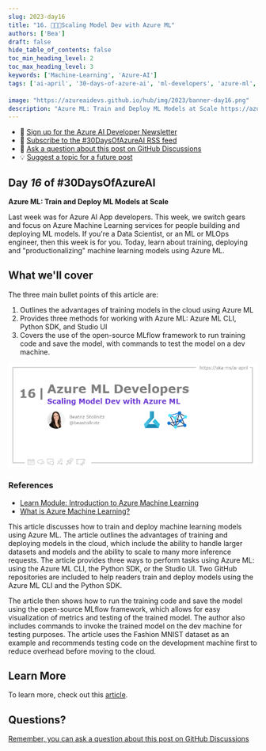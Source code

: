 ```yaml
---
slug: 2023-day16
title: "16. 🧑🏽‍🔬Scaling Model Dev with Azure ML"
authors: ['Bea']
draft: false
hide_table_of_contents: false
toc_min_heading_level: 2
toc_max_heading_level: 3
keywords: ['Machine-Learning', 'Azure-AI']
tags: ['ai-april', '30-days-of-azure-ai', 'ml-developers', 'azure-ml', 'data-scientist']

image: "https://azureaidevs.github.io/hub/img/2023/banner-day16.png"
description: "Azure ML: Train and Deploy ML Models at Scale https://azureaidevs.github.io/hub/blog/2023-day16 #30DaysOfAzureAI #AzureAiDevs #AI #AzureML"
---
```


<head>

  <meta property="og:url" content="https://azureaidevs.github.io/hub/blog/2023-day16" />
  <meta property="og:title" content="Scaling Model Dev with Azure ML" />
  <meta property="og:description" content="Azure ML: Train and Deploy ML Models at Scale https://azureaidevs.github.io/hub/blog/2023-day16 #30DaysOfAzureAI #AzureAiDevs #AI #AzureML" />
  <meta property="og:image" content="https://azureaidevs.github.io/hub/img/2023/banner-day16.png" />
  <meta property="og:type" content="article" />
  <meta property="og:site_name" content="Azure AI Developer" />
  

  <link rel="canonical" href="https://bea.stollnitz.com/blog/aml-command"  />

</head>

- 📧 [Sign up for the Azure AI Developer Newsletter](https://aka.ms/azure-ai-dev-newsletter)
- 📰 [Subscribe to the #30DaysOfAzureAI RSS feed](https://azureaidevs.github.io/hub/blog/rss.xml)
- 📌 [Ask a question about this post on GitHub Discussions](https://github.com/AzureAiDevs/hub/discussions/categories/16-scaling-model-dev-with-azure-ml)
- 💡 [Suggest a topic for a future post](https://github.com/AzureAiDevs/hub/discussions/categories/call-for-content)

## Day _16_ of #30DaysOfAzureAI

<!-- README
The following description is also used for the tweet. So it should be action oriented and grab attention 
If you update the description, please update the description: in the frontmatter as well.
-->

**Azure ML: Train and Deploy ML Models at Scale**

<!-- README
The following is the intro to the post. It should be a short teaser for the post.
-->

Last week was for Azure AI App developers. This week, we switch gears and focus on Azure Machine Learning services for people building and deploying ML models. If you're a Data Scientist, or an ML or MLOps engineer, then this week is for you. Today, learn about training, deploying and "productionalizing" machine learning models using Azure ML.

## What we'll cover

<!-- README
The following list is the main points of the post. There should be 3-4 main points.
 -->


The three main bullet points of this article are:
1. Outlines the advantages of training models in the cloud using Azure ML
2. Provides three methods for working with Azure ML: Azure ML CLI, Python SDK, and Studio UI
3. Covers the use of the open-source MLflow framework to run training code and save the model, with commands to test the model on a dev machine. 

<!-- 
- Main point 1
- Main point 2
- Main point 3 
- Main point 4
-->

![Image banner for day 16](./../../../static/img/2023/banner-day16.png)

<!-- README
Add or update a list relevant references here. These could be links to other blog posts, Microsoft Learn Module, videos, or other resources.
-->


### References

- [Learn Module: Introduction to Azure Machine Learning](https://learn.microsoft.com/training/modules/intro-to-azure-ml?WT.mc_id=aiml-89446-dglover)
- [What is Azure Machine Learning?](https://learn.microsoft.com/azure/machine-learning/overview-what-is-azure-machine-learning?WT.mc_id=aiml-89446-dglover)


<!-- README
The following is the body of the post. It should be an overview of the post that you are referencing.
See the Learn More section, if you supplied a canonical link, then will be displayed here.
-->


This article discusses how to train and deploy machine learning models using Azure ML. The article outlines the advantages of training and deploying models in the cloud, which include the ability to handle larger datasets and models and the ability to scale to many more inference requests. The article provides three ways to perform tasks using Azure ML: using the Azure ML CLI, the Python SDK, or the Studio UI. Two GitHub repositories are included to help readers train and deploy models using the Azure ML CLI and the Python SDK.

The article then shows how to run the training code and save the model using the open-source MLflow framework, which allows for easy visualization of metrics and testing of the trained model. The author also includes commands to invoke the trained model on the dev machine for testing purposes. The article uses the Fashion MNIST dataset as an example and recommends testing code on the development machine first to reduce overhead before moving to the cloud.

## Learn More

To learn more, check out this [article](https://bea.stollnitz.com/blog/aml-command).


## Questions?

[Remember, you can ask a question about this post on GitHub Discussions](https://github.com/AzureAiDevs/Discussions/discussions/categories/16-scaling-model-dev-with-azure-ml)